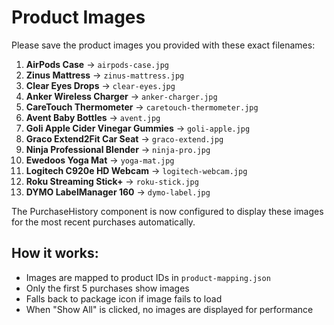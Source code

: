 # Product Images

Please save the product images you provided with these exact filenames:

1. **AirPods Case** → `airpods-case.jpg`
2. **Zinus Mattress** → `zinus-mattress.jpg` 
3. **Clear Eyes Drops** → `clear-eyes.jpg`
4. **Anker Wireless Charger** → `anker-charger.jpg`
5. **CareTouch Thermometer** → `caretouch-thermometer.jpg`
6. **Avent Baby Bottles** → `avent.jpg`
7. **Goli Apple Cider Vinegar Gummies** → `goli-apple.jpg`
8. **Graco Extend2Fit Car Seat** → `graco-extend.jpg`
9. **Ninja Professional Blender** → `ninja-pro.jpg`
10. **Ewedoos Yoga Mat** → `yoga-mat.jpg`
11. **Logitech C920e HD Webcam** → `logitech-webcam.jpg`
12. **Roku Streaming Stick+** → `roku-stick.jpg`
13. **DYMO LabelManager 160** → `dymo-label.jpg`

The PurchaseHistory component is now configured to display these images for the most recent purchases automatically.

## How it works:
- Images are mapped to product IDs in `product-mapping.json`
- Only the first 5 purchases show images
- Falls back to package icon if image fails to load
- When "Show All" is clicked, no images are displayed for performance
